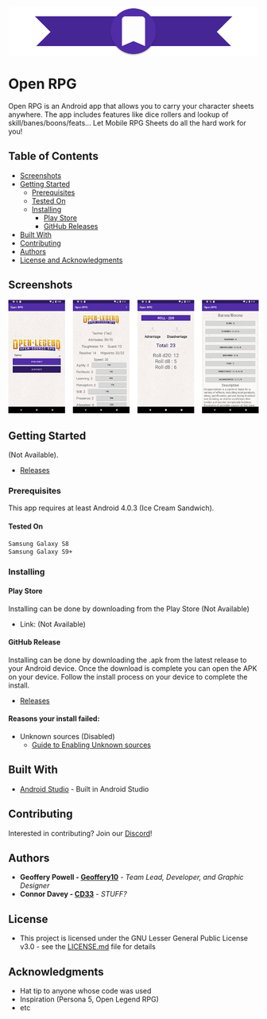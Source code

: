<p align="center">
<img align="center" width="500" height="100" src="https://github.com/Geoffery10/Mobile-RPG/blob/master/github_assets/icon_banner.jpg">
</p>

# Open RPG
Open RPG is an Android app that allows you to carry your character sheets anywhere. 
The app includes features like dice rollers and lookup of skill/banes/boons/feats... 
Let Mobile RPG Sheets do all the hard work for you!

## Table of Contents
* [Screenshots](https://github.com/Geoffery10/Mobile-RPG/blob/master/README.md#screenshots)
* [Getting Started](https://github.com/Geoffery10/Mobile-RPG#getting-started)
  * [Prerequisites](https://github.com/Geoffery10/Mobile-RPG#prerequisites)
  * [Tested On](https://github.com/Geoffery10/Mobile-RPG#tested-on)
  * [Installing](https://github.com/Geoffery10/Mobile-RPG#installing)
    * [Play Store](https://github.com/Geoffery10/Mobile-RPG#play-store)
    * [GitHub Releases](https://github.com/Geoffery10/Mobile-RPG#github-release)
* [Built With](https://github.com/Geoffery10/Mobile-RPG#built-with)
* [Contributing](https://github.com/Geoffery10/Mobile-RPG#contributing)  
* [Authors](https://github.com/Geoffery10/Mobile-RPG#authors)
* [License and Acknowledgments](https://github.com/Geoffery10/Mobile-RPG#license)

## Screenshots
![Screenshot](https://github.com/Geoffery10/Mobile-RPG/blob/master/github_assets/Screenshot_1568401566.png?raw=true)

## Getting Started

(Not Available).
* [Releases](https://github.com/Geoffery10/Mobile-RPG/releases)

### Prerequisites

This app requires at least Android 4.0.3 (Ice Cream Sandwich).

#### Tested On
```
Samsung Galaxy S8
Samsung Galaxy S9+
```

### Installing

#### Play Store

Installing can be done by downloading from the Play Store (Not Available)
* Link: (Not Available)
  
#### GitHub Release 

Installing can be done by downloading the .apk from the latest release to your Android device. Once the download is complete you can open the APK on your device. Follow the install process on your device to complete the install. 

* [Releases](https://github.com/Geoffery10/Mobile-RPG/releases)

#### Reasons your install failed: 

* Unknown sources (Disabled)
  * [Guide to Enabling Unknown sources](https://www.cnet.com/how-to/how-to-install-apps-outside-of-google-play/)

## Built With

* [Android Studio](https://developer.android.com/studio) - Built in Android Studio

## Contributing

Interested in contributing? Join our [Discord](https://discord.gg/yh7E5S3)! 


## Authors

* **Geoffery Powell - [Geoffery10](https://github.com/Geoffery10)** - *Team Lead, Developer, and Graphic Designer* 
* **Connor Davey - [CD33](https://github.com/connordavey33)** - *STUFF?*

## License

* This project is licensed under the GNU Lesser General Public License v3.0 - see the [LICENSE.md](https://github.com/Geoffery10/Open-RPG/blob/master/LICENSE) file for details

## Acknowledgments

* Hat tip to anyone whose code was used
* Inspiration (Persona 5, Open Legend RPG)
* etc
